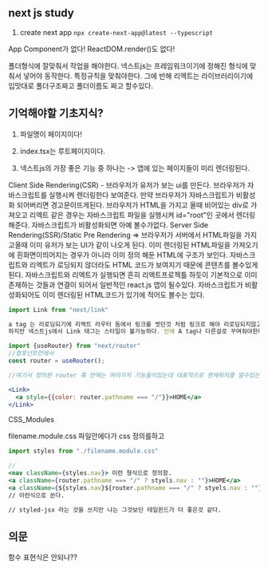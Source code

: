 ## next js study

1. create next app 
`npx create-next-app@latest --typescript`




App Component가 없다!
ReactDOM.render()도 없다!


폴더형식에 잘맞춰서 작업을 해야한다. 넥스트js는 프레임워크이기에 정해진 형식에 맞춰서 넣어야 동작한다. 특정규칙을 맞춰야한다.
그에 반해 리엑트는 라이브러리이기에 입맛대로 폴더구조짜고 폴더이름도 짜고 할수있다.

## 기억해야할 기초지식?

1. 파일명이 페이지이다!

2. index.tsx는 루트페이지이다.

3. 넥스트js의 가장 좋은 기능 중 하나는 -> 앱에 있는 페이지들이 미리 렌더링된다.


Client Side Rendering(CSR) - 브라우저가 유저가 보는 ui를 만든다. 브라우저가 자바스크립트를 실행시켜 렌더링한다 보여준다. 만약 브라우저가 자바스크립트가 비활성화 되어버리면 경고문이뜨게된다. 브라우저가 HTML을 가지고 올때 비어있는 div로 가져오고 리엑트 같은 경우는 자바스크립트 파일을 실행시켜 id="root"인 곳에서 렌더링해준다. 자바스크립트가 비활성화되면 아예 볼수가없다.
Server Side Rendering(SSR)/Static Pre Rendering => 브라우저가 서버에서 HTML파일을 가지고올때 이미 유저가 보는 UI가 같이 나오게 된다. 이미 렌더링된 HTML파일을 가져오기에 흰화면이띄어지는 경우가 아니라 이미 정의 해둔 HTML에 구조가 보인다. 자바스크립트와 리엑트가 로딩되지 않더라도 HTML 코드가 보여지기 때문에 콘텐츠를 볼수있게 된다. 자바스크립트와 리엑트가 실행되면 흔히 리엑트프로젝틀 하듯이 기본적으로 이미 존재하는 것들과 연결이 되어서 일반적인 react.js 앱이 될수있다. 자바스크립트가 비활성화되어도 이미 렌더링된 HTML코드가 있기에 적어도 볼수는 있다.

```jsx
import Link from "next/link"

a tag 는 리로딩되기에 리엑트 라우터 돔에서 링크를 썻던것 처럼 링크로 해야 리로딩되지않고 빠르게 볼수있다.
하지만 넥스트js에서 Link 태그는 스타일이 불가능하다. 안에 A tag나 다른걸로 꾸며줘야한다. classname도 사용불가.
```

```jsx
import {useRouter} from "next/router"
//컴포넌트안에서
const router = useRouter();

//여기서 정의한 router 훅 안에는 여러가지 기능들이있는데 대표적으로 현재위치를 알수있는 pathname이라는 것도있다.

<Link>
  <a style={{color: router.pathname === "/"}}>HOME</a>
</Link>


```

CSS_Modules

filename.module.css 파일안에다가 css 정의를하고

```jsx
import styles from "./filename.module.css"

//
<nav className={styles.nav}> 이런 형식으로 정의함.
<a className={router.pathname === "/" ? styels.nav : ""}>HOME</a>
<a className={${styles.nav}${router.pathname === "/" ? styels.nav : ""}}>HOME</a>
// 이런식으로 쓴다.

// styled-jsx 라는 것을 쓰지만 나는 그것보단 테일윈드가 더 좋은것 같다.
```


## 의문
함수 표현식은 안되나??